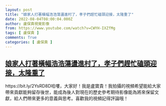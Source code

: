 ```yaml
---
layout: post
title: "娘家人打著橫幅浩浩蕩盪進村了，孝子們趕忙磕頭迎接，太隆重了"
date: 2022-08-04T08:00:04.000Z
author: 盧保貴視覺影像
from: https://www.youtube.com/watch?v=CWYH-IXZfMg
tags: [ 盧保貴 ]
comments: True
categories: [ 盧保貴 ]
---
```

<!--1659600004000-->
[娘家人打著橫幅浩浩蕩盪進村了，孝子們趕忙磕頭迎接，太隆重了](https://www.youtube.com/watch?v=CWYH-IXZfMg)
------

<div>
https://bit.ly/2YsRD8D哈嘍，大家好！我是盧寶貴！我拍攝的視頻希望能給大家帶來貢獻能夠留存後世，能成為後人對現在的歷史參考期待影像能為將來保留文獻，給人們帶來更多的意義與思考。喜歡我的視頻記得評論哦！
</div>
